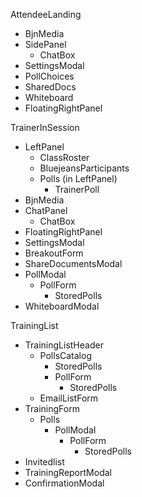 AttendeeLanding

- BjnMedia
- SidePanel
  - ChatBox
- SettingsModal
- PollChoices
- SharedDocs
- Whiteboard
- FloatingRightPanel

TrainerInSession

- LeftPanel
  - ClassRoster
  - BluejeansParticipants
  - Polls (in LeftPanel)
    - TrainerPoll
- BjnMedia
- ChatPanel
  - ChatBox
- FloatingRightPanel
- SettingsModal
- BreakoutForm
- ShareDocumentsModal
- PollModal
  - PollForm
    - StoredPolls
- WhiteboardModal

TrainingList

- TrainingListHeader
  - PollsCatalog
    - StoredPolls
    - PollForm
      - StoredPolls
  - EmailListForm
- TrainingForm
  - Polls
    - PollModal
      - PollForm
        - StoredPolls
- Invitedlist
- TrainingReportModal
- ConfirmationModal
